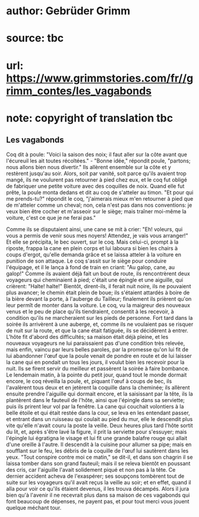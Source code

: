 # author: Gebrüder Grimm
# source: tbc
# url: https://www.grimmstories.com/fr//grimm_contes/les_vagabonds
# note: copyright of translation tbc

## Les vagabonds 

Coq dit à poule: "Voici la saison des noix; il faut aller sur la côte
avant que l'écureuil les ait toutes récoltées." - "Bonne idée,"
répondit poule, "partons; nous allons bien nous divertir." Ils
allèrent ensemble sur la côte et y restèrent jusqu'au soir. Alors, soit
par vanité, soit parce qu'ils avaient trop mangé, ils ne voulurent pas
retourner à pied chez eux, et le coq fut obligé de fabriquer une petite
voiture avec des coquilles de noix. Quand elle fut prête, la poule monta
dedans et dit au coq de s'atteler au timon. "Et pour qui me
prends-tu?" répondit le coq, "j'aimerais mieux m'en retourner à pied
que de m'atteler comme un cheval; non, cela n'est pas dans nos
conventions: je veux bien être cocher et m'asseoir sur le siège; mais
traîner moi-même la voiture, c'est ce que je ne ferai pas."

Comme ils se disputaient ainsi, une cane se mit à crier: "Eh! voleurs,
qui vous a permis de venir sous mes noyers! Attendez, je vais vous
arranger!" Et elle se précipita, le bec ouvert, sur le coq. Mais
celui-ci, prompt à la riposte, frappa la cane en plein corps et lui
laboura si bien les chairs à coups d'ergot, qu'elle demanda grâce et
se laissa atteler à la voiture en punition de son attaque. Le coq
s'assit sur le siège pour conduire l'équipage, et il le lança à fond
de train en criant: "Au galop, cane, au galop!" Comme ils avaient déjà
fait un bout de route, ils rencontrèrent deux voyageurs qui cheminaient
à pied; c'était une épingle et une aiguille, qui crièrent: "Halte!
halte!" Bientôt, dirent-ils, il ferait nuit noire, ils ne pouvaient
plus avancer; le chemin était plein de boue; ils s'étaient attardés à
boire de la bière devant la porte, à l'auberge du Tailleur; finalement
ils prièrent qu'on leur permît de monter dans la voiture. Le coq, vu la
maigreur des nouveaux venus et le peu de place qu'ils tiendraient,
consentit à les recevoir, à condition qu'ils ne marcheraient sur les
pieds de personne. Fort tard dans la soirée ils arrivèrent à une
auberge, et, comme ils ne voulaient pas se risquer de nuit sur la route,
et que la cane était fatiguée, ils se décidèrent à entrer. L'hôte fit
d'abord des difficultés; sa maison était déjà pleine, et les nouveaux
voyageurs ne lui paraissaient pas d'une condition très relevée, mais
enfin, vaincu par leurs belles paroles, par la promesse qu'on lui fit
de lui abandonner l'œuf que la poule venait de pondre en route et de
lui laisser la cane qui en pondait un tous les jours, il voulut bien les
recevoir pour la nuit. Ils se firent servir du meilleur et passèrent la
soirée à faire bombance. Le lendemain matin, à la pointe du petit jour,
quand tout le monde dormait encore, le coq réveilla la poule, et,
piquant l'œuf à coups de bec, ils l'avalèrent tous deux et en jetèrent
la coquille dans la cheminée; ils allèrent ensuite prendre l'aiguille
qui dormait encore, et la saisissant par la tête, ils la plantèrent dans
le fauteuil de l'hôte, ainsi que l'épingle dans sa serviette; puis ils
prirent leur vol par la fenêtre. La cane qui couchait volontiers à la
belle étoile et qui était restée dans la cour, se leva en les entendant
passer, et entrant dans un ruisseau qui coulait au pied du mur, elle le
descendit plus vite qu'elle n'avait couru la poste la veille. Deux
heures plus tard l'hôte sortit du lit, et, après s'être lavé la
figure, il prit la serviette pour s'essuyer; mais l'épingle lui
égratigna le visage et lui fit une grande balafre rouge qui allait
d'une oreille à l'autre. Il descendit à la cuisine pour allumer sa
pipe; mais en soufflant sur le feu, les débris de la coquille de l'œuf
lui sautèrent dans les yeux. "Tout conspire contre moi ce matin," se
dit-il, et dans son chagrin il se laissa tomber dans son grand fauteuil;
mais il se releva bientôt en poussant des cris, car l'aiguille l'avait
solidement piqué et non pas à la tête. Ce dernier accident acheva de
l'exaspérer; ses soupçons tombèrent tout de suite sur les voyageurs
qu'il avait reçus la veille au soir; et en effet, quand il alla pour
voir ce qu'ils étaient devenus, il les trouva décampés. Alors il jura
bien qu'à l'avenir il ne recevrait plus dans sa maison de ces
vagabonds qui font beaucoup de dépenses, ne payent pas, et pour tout
merci vous jouent quelque méchant tour.
